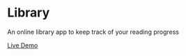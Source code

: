 # Library
An online library app to keep track of your reading progress

[Live Demo](https://mengxihe.github.io/Library/)